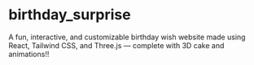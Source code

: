 # birthday_surprise
A fun, interactive, and customizable birthday wish website made using React, Tailwind CSS, and Three.js — complete with 3D cake and animations!!
